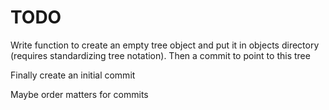 # TODO
Write function to create an empty tree object and put it in objects directory (requires standardizing tree notation). Then a commit to point to this tree

Finally create an initial commit

Maybe order matters for commits
